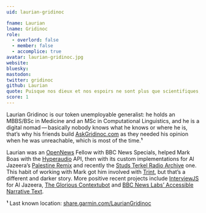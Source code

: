 ```yaml
---
uid: laurian-gridinoc

fname: Laurian
lname: Gridinoc
role:
  - overlord: false
  - member: false
  - accomplice: true
avatar: laurian-gridinoc.jpg
website: 
bluesky: 
mastodon: 
twitter: gridinoc
github: Laurian
quote: Puisque nos dieux et nos espoirs ne sont plus que scientifiques, pourquoi nos amours ne le deviendraient-ils pas également? — Auguste Villiers de l’Isle-Adam, L’Ève future
score: 1
---
```


Laurian Gridinoc is our token unemployable generalist: he holds an MBBS/BSc in Medicine and an MSc in Computational Linguistics, and he is a digital nomad — basically nobody knows what he knows or where he is, that’s why his friends build [AskGridinoc.com](https://askgridinoc.com/) as they needed his opinion when he was unreachable, which is most of the time.**¹**

Laurian was an [OpenNews](https://opennews.org/) Fellow with BBC News Specials, helped Mark Boas with the [Hyperaudio](https://hyperaud.io/) API, then with its custom implementations for Al Jazeera’s [Palestine Remix](https://interactive.aljazeera.com/aje/PalestineRemix/) and recently the [Studs Terkel Radio Archive](https://studsterkel.wfmt.com/) one. This habit of working with Mark got him involved with [Trint](https://trint.com/), but that’s a different and darker story. More positive recent projects include [InterviewJS](https://interviewjs.io/) for Al Jazeera, [The Glorious Contextubot](https://biffud.com/projects/contextubot) and [BBC News Labs’ Accessible Narrative Text](https://biffud.com/projects/accessible-narrative-text).

**¹** Last known location: [share.garmin.com/LaurianGridinoc](https://share.garmin.com/LaurianGridinoc)
